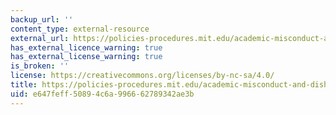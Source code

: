 ```yaml
---
backup_url: ''
content_type: external-resource
external_url: https://policies-procedures.mit.edu/academic-misconduct-and-dishonesty
has_external_licence_warning: true
has_external_license_warning: true
is_broken: ''
license: https://creativecommons.org/licenses/by-nc-sa/4.0/
title: https://policies-procedures.mit.edu/academic-misconduct-and-dishonesty
uid: e647feff-5089-4c6a-9966-62789342ae3b
---
```

